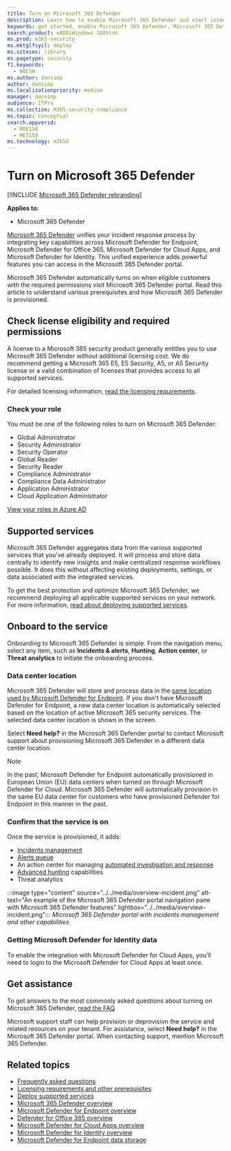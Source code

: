 ```yaml
---
title: Turn on Microsoft 365 Defender 
description: Learn how to enable Microsoft 365 Defender and start integrating your security incident and response.
keywords: get started, enable Microsoft 365 Defender, Microsoft 365 Defender, M365, security, data location, required permissions, license eligibility, settings page
search.product: eADQiWindows 10XVcnh
ms.prod: m365-security
ms.mktglfcycl: deploy
ms.sitesec: library
ms.pagetype: security
f1.keywords: 
  - NOCSH
ms.author: dansimp
author: dansimp
ms.localizationpriority: medium
manager: dansimp
audience: ITPro
ms.collection: M365-security-compliance
ms.topic: conceptual
search.appverid: 
  - MOE150
  - MET150
ms.technology: m365d
---
```


# Turn on Microsoft 365 Defender

[!INCLUDE [Microsoft 365 Defender rebranding](../includes/microsoft-defender.md)]


**Applies to:**
- Microsoft 365 Defender

[Microsoft 365 Defender](microsoft-365-defender.md) unifies your incident response process by integrating key capabilities across Microsoft Defender for Endpoint, Microsoft Defender for Office 365, Microsoft Defender for Cloud Apps, and Microsoft Defender for Identity. This unified experience adds powerful features you can access in the Microsoft 365 Defender portal.

Microsoft 365 Defender automatically turns on when eligible customers with the required permissions visit Microsoft 365 Defender portal. Read this article to understand various prerequisites and how Microsoft 365 Defender is provisioned.

## Check license eligibility and required permissions

A license to a Microsoft 365 security product generally entitles you to use Microsoft 365 Defender without additional licensing cost. We do recommend getting a Microsoft 365 E5, E5 Security, A5, or A5 Security license or a valid combination of licenses that provides access to all supported services.

For detailed licensing information, [read the licensing requirements](prerequisites.md#licensing-requirements).

### Check your role

You must be one of the following roles to turn on Microsoft 365 Defender:

- Global Administrator
- Security Administrator
- Security Operator
- Global Reader
- Security Reader
- Compliance Administrator
- Compliance Data Administrator
- Application Administrator
- Cloud Application Administrator

[View your roles in Azure AD](/azure/active-directory/users-groups-roles/directory-manage-roles-portal)

## Supported services

Microsoft 365 Defender aggregates data from the various supported services that you've already deployed. It will process and store data centrally to identify new insights and make centralized response workflows possible. It does this without affecting existing deployments, settings, or data associated with the integrated services.

To get the best protection and optimize Microsoft 365 Defender, we recommend deploying all applicable supported services on your network. For more information, [read about deploying supported services](deploy-supported-services.md).

## Onboard to the service
Onboarding to Microsoft 365 Defender is simple. From the navigation menu, select any item, such as **Incidents & alerts**, **Hunting**, **Action center**, or **Threat analytics** to initiate the onboarding process. 

### Data center location

Microsoft 365 Defender will store and process data in the [same location used by Microsoft Defender for Endpoint](/windows/security/threat-protection/microsoft-defender-atp/data-storage-privacy). If you don't have Microsoft Defender for Endpoint, a new data center location is automatically selected based on the location of active Microsoft 365 security services. The selected data center location is shown in the screen.

Select **Need help?** in the Microsoft 365 Defender portal to contact Microsoft support about provisioning Microsoft 365 Defender in a different data center location.

> [!NOTE]
> In the past, Microsoft Defender for Endpoint automatically provisioned in European Union (EU) data centers when turned on through Microsoft Defender for Cloud. Microsoft 365 Defender will automatically provision in the same EU data center for customers who have provisioned Defender for Endpoint in this manner in the past.

### Confirm that the service is on

Once the service is provisioned, it adds:

- [Incidents management](incidents-overview.md)
- [Alerts queue](investigate-alerts.md)
- An action center for managing [automated investigation and response](m365d-autoir.md)
- [Advanced hunting](advanced-hunting-overview.md) capabilities
- Threat analytics

:::image type="content" source="../../media/overview-incident.png" alt-text="An example of the Microsoft 365 Defender portal navigation pane with Microsoft 365 Defender features" lightbox="../../media/overview-incident.png":::
*Microsoft 365 Defender portal with incidents management and other capabilities*

### Getting Microsoft Defender for Identity data 
To enable the integration with Microsoft Defender for Cloud Apps, you'll need to login to the Microsoft Defender for Cloud Apps at least once.

## Get assistance

To get answers to the most commonly asked questions about turning on Microsoft 365 Defender, [read the FAQ](m365d-enable-faq.md).

Microsoft support staff can help provision or deprovision the service and related resources on your tenant. For assistance, select **Need help?** in the Microsoft 365 Defender portal. When contacting support, mention Microsoft 365 Defender.

## Related topics

- [Frequently asked questions](m365d-enable-faq.md)
- [Licensing requirements and other prerequisites](prerequisites.md)
- [Deploy supported services](deploy-supported-services.md)
- [Microsoft 365 Defender overview](microsoft-365-defender.md)
- [Microsoft Defender for Endpoint overview](../defender-endpoint/microsoft-defender-endpoint.md)
- [Defender for Office 365 overview](../office-365-security/defender-for-office-365.md)
- [Microsoft Defender for Cloud Apps overview](/cloud-app-security/what-is-cloud-app-security)
- [Microsoft Defender for Identity overview](/azure-advanced-threat-protection/what-is-atp)
- [Microsoft Defender for Endpoint data storage](../defender-endpoint/data-storage-privacy.md)

